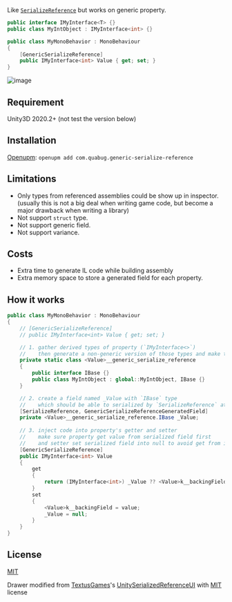 Like [`SerializeReference`](https://docs.unity3d.com/ScriptReference/SerializeReference.html) but works on generic property.

```c#
public interface IMyInterface<T> {}
public class MyIntObject : IMyInterface<int> {}

public class MyMonoBehavior : MonoBehaviour
{
    [GenericSerializeReference]
    public IMyInterface<int> Value { get; set; }
}
```
![image](https://user-images.githubusercontent.com/683655/111064372-b47b6280-84ee-11eb-90c2-22cfbdc65cc0.png)

## Requirement
Unity3D 2020.2+ (not test the version below)

## Installation
[Openupm](https://openupm.com/packages/com.quabug.generic-serialize-reference/): `openupm add com.quabug.generic-serialize-reference`

## Limitations
- Only types from referenced assemblies could be show up in inspector. (usually this is not a big deal when writing game code, but become a major drawback when writing a library)
- Not support `struct` type.
- Not support generic field.
- Not support variance.

## Costs
- Extra time to generate IL code while building assembly
- Extra memory space to store a generated field for each property.

## How it works
```c#
public class MyMonoBehavior : MonoBehaviour
{
    // [GenericSerializeReference]
    // public IMyInterface<int> Value { get; set; }

    // 1. gather derived types of property (`IMyInterface<>`)
    //    then generate a non-generic version of those types and make them all implement `IBase` interface
    private static class <Value>__generic_serialize_reference
    {
        public interface IBase {}
        public class MyIntObject : global::MyIntObject, IBase {}
    }

    // 2. create a field named _Value with `IBase` type
    //    which should be able to serialized by `SerializeReference` attribute
    [SerializeReference, GenericSerializeReferenceGeneratedField]
    private <Value>__generic_serialize_reference.IBase _Value;
    
    // 3. inject code into property's getter and setter
    //    make sure property get value from serialized field first
    //    and setter set serialized field into null to avoid get from it next time.
    [GenericSerializeReference]
    public IMyInterface<int> Value
    {
        get
        {
            return (IMyInterface<int>) _Value ?? <Value>k__backingField;
        }
        set
        {
            <Value>k__backingField = value;
            _Value = null;
        }
    }
}
```

## License
[MIT](https://github.com/quabug/GenericSerializeReference/blob/main/LICENSE)

Drawer modified from [TextusGames](https://github.com/TextusGames)'s [UnitySerializedReferenceUI](https://github.com/TextusGames/UnitySerializedReferenceUI) with [MIT](https://github.com/TextusGames/UnitySerializedReferenceUI/blob/master/Assets/Textus/SerializeReferenceUI/LICENSE.txt) license
